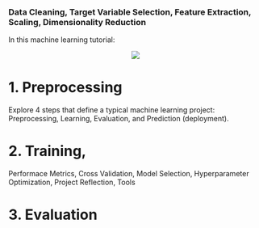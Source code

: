 ### Data Cleaning, Target Variable Selection, Feature Extraction, Scaling, Dimensionality Reduction

In this machine learning tutorial: 

<p align="center">
  <img src="https://cdn-images-1.medium.com/max/800/1*iPgIcpnc-nzkigs6RaTZBw.png">
</p>

# 1. Preprocessing
  Explore 4 steps that define a typical machine learning project: Preprocessing, Learning, Evaluation, and Prediction (deployment).
# 2. Training,
  Performace Metrics, Cross Validation, Model Selection, Hyperparameter Optimization, Project Reflection, Tools
# 3. Evaluation

